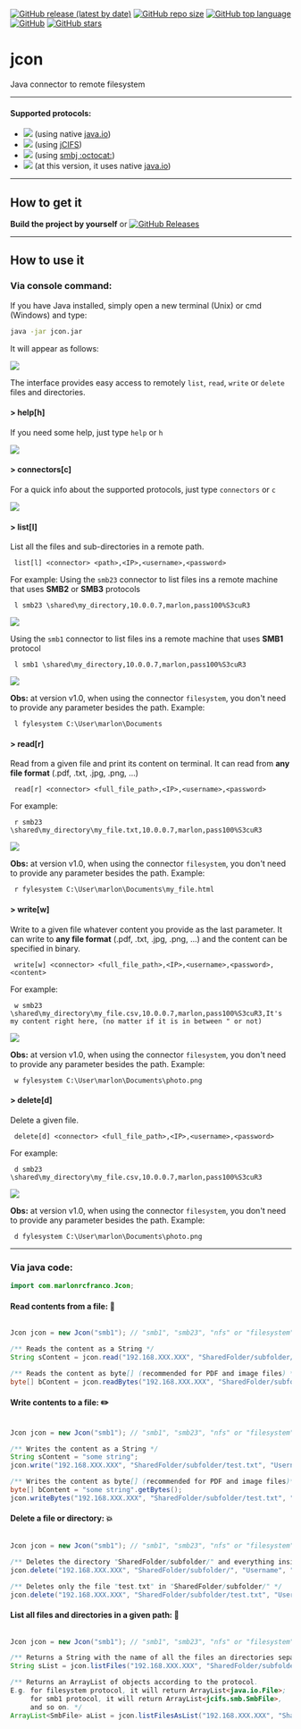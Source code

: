 [![GitHub release (latest by date)](https://img.shields.io/github/v/release/marlonrcfranco/jcon)](https://github.com/marlonrcfranco/jcon/releases)
[![GitHub repo size](https://img.shields.io/github/repo-size/marlonrcfranco/jcon)](https://github.com/marlonrcfranco/jcon)
[![GitHub top language](https://img.shields.io/github/languages/top/marlonrcfranco/jcon)](https://github.com/marlonrcfranco/jcon)
[![GitHub](https://img.shields.io/github/license/marlonrcfranco/jcon)](https://github.com/marlonrcfranco/jcon/blob/master/LICENSE)
[![GitHub stars](https://img.shields.io/github/stars/marlonrcfranco/jcon?style=social)](https://github.com/marlonrcfranco/jcon/stargazers)

# jcon
Java connector to remote filesystem
****
#### Supported protocols:
- [![](https://img.shields.io/badge/filesystem-local-green)](../master/src/main/java/com/marlonrcfranco/JconFileSystem.java) (using native [java.io](https://docs.oracle.com/javase/7/docs/api/java/io/package-summary.html))
- [![](https://img.shields.io/badge/smb1-remote-blue)](../master/src/main/java/com/marlonrcfranco/JconSMB1.java) (using [jCIFS](https://www.jcifs.org/))
- [![](https://img.shields.io/badge/smb23-remote-blue)](../master/src/main/java/com/marlonrcfranco/JconSMB23.java) (using [smbj :octocat:](https://github.com/hierynomus/smbj))
- [![](https://img.shields.io/badge/nfs-remote-blue)](../master/src/main/java/com/marlonrcfranco/JconNFS.java) (at this version, it uses native [java.io](https://docs.oracle.com/javase/7/docs/api/java/io/package-summary.html))

****
## How to get it
**Build the project by yourself** or [![GitHub Releases](https://img.shields.io/github/downloads/marlonrcfranco/jcon/v1.0/total)](https://github.com/marlonrcfranco/jcon/releases/download/v1.0/jcon.jar "Click to download the .jar")

****
## How to use it

### Via console command:
If you have Java installed, simply open a new terminal (Unix) or cmd (Windows) and type:
```bash
java -jar jcon.jar
```
It will appear as follows:

<img src="https://raw.githubusercontent.com/marlonrcfranco/jcon/master/img/jcon01.png">

The interface provides easy access to remotely `list`, `read`, `write` or `delete` files and directories. 


#### > help[h]
If you need some help, just type `help` or `h`

<img src="https://raw.githubusercontent.com/marlonrcfranco/jcon/master/img/jcon02.png">


#### > connectors[c]
For a quick info about the supported protocols, just type `connectors` or `c`

<img src="https://raw.githubusercontent.com/marlonrcfranco/jcon/master/img/jcon03.png">


#### > list[l]
List all the files and sub-directories in a remote path. 
```
 list[l] <connector> <path>,<IP>,<username>,<password>
```
For example:
Using the `smb23` connector to list files ins a remote machine that uses **SMB2** or **SMB3** protocols
```
 l smb23 \shared\my_directory,10.0.0.7,marlon,pass100%S3cuR3
```
<img src="https://raw.githubusercontent.com/marlonrcfranco/jcon/master/img/jcon04.png">

Using the `smb1` connector to list files ins a remote machine that uses **SMB1** protocol
```
 l smb1 \shared\my_directory,10.0.0.7,marlon,pass100%S3cuR3
```
<img src="https://raw.githubusercontent.com/marlonrcfranco/jcon/master/img/jcon04.png">


**Obs:** at version v1.0, when using the connector `filesystem`, you don't need to provide any parameter besides the path.
Example:
```
 l fylesystem C:\User\marlon\Documents
```

#### > read[r]
Read from a given file and print its content on terminal.
It can read from  **any file format** (.pdf, .txt, .jpg, .png, ...)

```
 read[r] <connector> <full_file_path>,<IP>,<username>,<password>
```
For example:
```
 r smb23 \shared\my_directory\my_file.txt,10.0.0.7,marlon,pass100%S3cuR3
```

<img src="https://raw.githubusercontent.com/marlonrcfranco/jcon/master/img/jcon07.png">

**Obs:** at version v1.0, when using the connector `filesystem`, you don't need to provide any parameter besides the path.
Example:
```
 r fylesystem C:\User\marlon\Documents\my_file.html
```

#### > write[w]
Write to a given file whatever content you provide as the last parameter.
It can write to **any file format** (.pdf, .txt, .jpg, .png, ...) and the content can be specified in binary.

```
 write[w] <connector> <full_file_path>,<IP>,<username>,<password>,<content>
```
For example:
```
 w smb23 \shared\my_directory\my_file.csv,10.0.0.7,marlon,pass100%S3cuR3,It's my content right here, (no matter if it is in between " or not)
```

<img src="https://raw.githubusercontent.com/marlonrcfranco/jcon/master/img/jcon05.png">

**Obs:** at version v1.0, when using the connector `filesystem`, you don't need to provide any parameter besides the path.
Example:
```
 w fylesystem C:\User\marlon\Documents\photo.png
```

#### > delete[d]
Delete a given file.

```
 delete[d] <connector> <full_file_path>,<IP>,<username>,<password>
```
For example:
```
 d smb23 \shared\my_directory\my_file.csv,10.0.0.7,marlon,pass100%S3cuR3
```

<img src="https://raw.githubusercontent.com/marlonrcfranco/jcon/master/img/jcon08.png">

**Obs:** at version v1.0, when using the connector `filesystem`, you don't need to provide any parameter besides the path.
Example:
```
 d fylesystem C:\User\marlon\Documents\photo.png
```

---

### Via java code:
```java
import com.marlonrcfranco.Jcon;
```

#### Read contents from a file: :page_with_curl:
```java

Jcon jcon = new Jcon("smb1"); // "smb1", "smb23", "nfs" or "filesystem"

/** Reads the content as a String */
String sContent = jcon.read("192.168.XXX.XXX", "SharedFolder/subfolder/test.txt", "Username", "Password");

/** Reads the content as byte[] (recommended for PDF and image files) */
byte[] bContent = jcon.readBytes("192.168.XXX.XXX", "SharedFolder/subfolder/test.txt", "Username", "Password");
```

#### Write contents to a file: :pencil2:
```java

Jcon jcon = new Jcon("smb1"); // "smb1", "smb23", "nfs" or "filesystem"

/** Writes the content as a String */
String sContent = "some string";
jcon.write("192.168.XXX.XXX", "SharedFolder/subfolder/test.txt", "Username", "Password", sContent);

/** Writes the content as byte[] (recommended for PDF and image files)*/
byte[] bContent = "some string".getBytes();
jcon.writeBytes("192.168.XXX.XXX", "SharedFolder/subfolder/test.txt", "Username", "Password", bContent);

```

#### Delete a file or directory: :boom:
```java

Jcon jcon = new Jcon("smb1"); // "smb1", "smb23", "nfs" or "filesystem"

/** Deletes the directory "SharedFolder/subfolder/" and everything inside it */
jcon.delete("192.168.XXX.XXX", "SharedFolder/subfolder/", "Username", "Password");

/** Deletes only the file "test.txt" in "SharedFolder/subfolder/" */
jcon.delete("192.168.XXX.XXX", "SharedFolder/subfolder/test.txt", "Username", "Password");

```


#### List all files and directories in a given path: :open_file_folder:
```java

Jcon jcon = new Jcon("smb1"); // "smb1", "smb23", "nfs" or "filesystem"

/** Returns a String with the name of all the files an directories separated by "\n" */
String sList = jcon.listFiles("192.168.XXX.XXX", "SharedFolder/subfolder/", "Username", "Password");

/** Returns an ArrayList of objects according to the protocol. 
E.g. for filesystem protocol, it will return ArrayList<java.io.File>; 
     for smb1 protocol, it will return ArrayList<jcifs.smb.SmbFile>, 
     and so on. */
ArrayList<SmbFile> aList = jcon.listFilesAsList("192.168.XXX.XXX", "SharedFolder/subfolder/", "Username", "Password");

```




